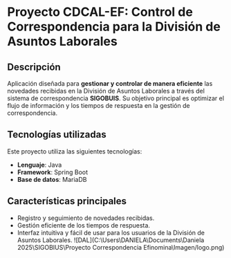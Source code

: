 # Proyecto CDCAL-EF: Control de Correspondencia para la División de Asuntos Laborales

## Descripción
Aplicación diseñada para **gestionar y controlar de manera eficiente** las novedades recibidas en la División de Asuntos Laborales a través del sistema de correspondencia **SIGOBUIS**. Su objetivo principal es optimizar el flujo de información y los tiempos de respuesta en la gestión de correspondencia.

## Tecnologías utilizadas
Este proyecto utiliza las siguientes tecnologías:
- **Lenguaje**: Java
- **Framework**: Spring Boot
- **Base de datos**: MariaDB

## Características principales
- Registro y seguimiento de novedades recibidas.
- Gestión eficiente de los tiempos de respuesta.
- Interfaz intuitiva y fácil de usar para los usuarios de la División de Asuntos Laborales.
  ![DAL](C:\Users\DANIELA\Documents\Daniela 2025\SIGOBIUS\Proyecto Correspondencia Efinomina\Imagen/logo.png)




